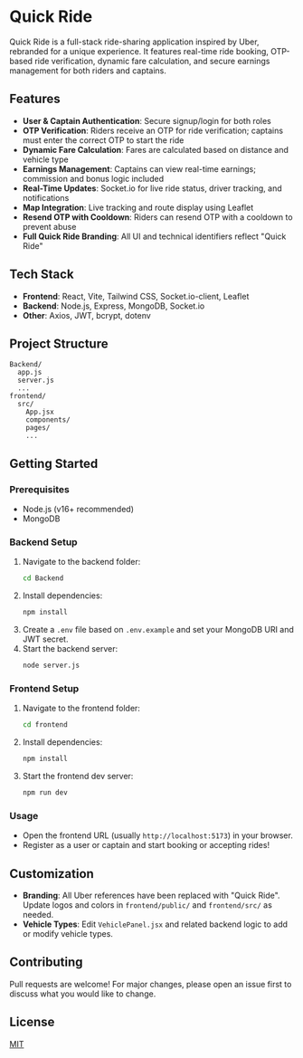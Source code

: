 # Quick Ride

Quick Ride is a full-stack ride-sharing application inspired by Uber, rebranded for a unique experience. It features real-time ride booking, OTP-based ride verification, dynamic fare calculation, and secure earnings management for both riders and captains.

## Features

- **User & Captain Authentication**: Secure signup/login for both roles
- **OTP Verification**: Riders receive an OTP for ride verification; captains must enter the correct OTP to start the ride
- **Dynamic Fare Calculation**: Fares are calculated based on distance and vehicle type
- **Earnings Management**: Captains can view real-time earnings; commission and bonus logic included
- **Real-Time Updates**: Socket.io for live ride status, driver tracking, and notifications
- **Map Integration**: Live tracking and route display using Leaflet
- **Resend OTP with Cooldown**: Riders can resend OTP with a cooldown to prevent abuse
- **Full Quick Ride Branding**: All UI and technical identifiers reflect "Quick Ride"

## Tech Stack

- **Frontend**: React, Vite, Tailwind CSS, Socket.io-client, Leaflet
- **Backend**: Node.js, Express, MongoDB, Socket.io
- **Other**: Axios, JWT, bcrypt, dotenv

## Project Structure

```
Backend/
  app.js
  server.js
  ...
frontend/
  src/
    App.jsx
    components/
    pages/
    ...
```

## Getting Started

### Prerequisites
- Node.js (v16+ recommended)
- MongoDB

### Backend Setup
1. Navigate to the backend folder:
   ```sh
   cd Backend
   ```
2. Install dependencies:
   ```sh
   npm install
   ```
3. Create a `.env` file based on `.env.example` and set your MongoDB URI and JWT secret.
4. Start the backend server:
   ```sh
   node server.js
   ```

### Frontend Setup
1. Navigate to the frontend folder:
   ```sh
   cd frontend
   ```
2. Install dependencies:
   ```sh
   npm install
   ```
3. Start the frontend dev server:
   ```sh
   npm run dev
   ```

### Usage
- Open the frontend URL (usually `http://localhost:5173`) in your browser.
- Register as a user or captain and start booking or accepting rides!

## Customization
- **Branding**: All Uber references have been replaced with "Quick Ride". Update logos and colors in `frontend/public/` and `frontend/src/` as needed.
- **Vehicle Types**: Edit `VehiclePanel.jsx` and related backend logic to add or modify vehicle types.

## Contributing
Pull requests are welcome! For major changes, please open an issue first to discuss what you would like to change.

## License
[MIT](LICENSE)
